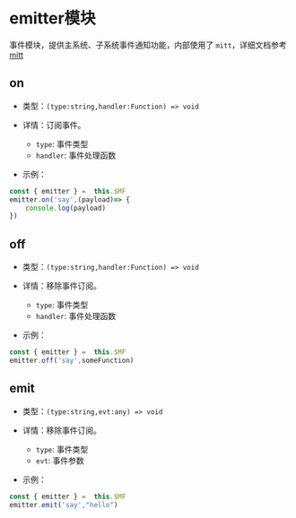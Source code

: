 # emitter模块

事件模块，提供主系统、子系统事件通知功能，内部使用了 `mitt`，详细文档参考 [mitt](https://github.com/developit/mitt)

## on

- 类型：`(type:string,handler:Function) => void`

- 详情：订阅事件。
    - `type`: 事件类型
    - `handler`: 事件处理函数
- 示例：

``` javascript
const { emitter } =  this.$MF
emitter.on('say',(payload)=> {
    console.log(payload)
})
```

## off

- 类型：`(type:string,handler:Function) => void`

- 详情：移除事件订阅。
    - `type`: 事件类型
    - `handler`: 事件处理函数
- 示例：

``` javascript
const { emitter } =  this.$MF
emitter.off('say',someFunction)
```

## emit

- 类型：`(type:string,evt:any) => void`

- 详情：移除事件订阅。
    - `type`: 事件类型
    - `evt`: 事件参数
- 示例：

``` javascript
const { emitter } =  this.$MF
emitter.emit('say',"hello")
```
